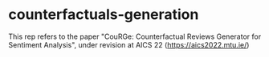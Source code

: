 # counterfactuals-generation

This rep refers to the paper "CouRGe: Counterfactual Reviews Generator for Sentiment Analysis", under revision at AICS 22 (https://aics2022.mtu.ie/)
